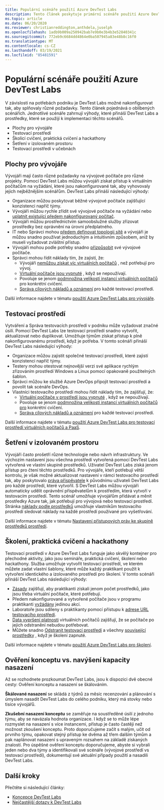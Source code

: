 ```yaml
---
title: Populární scénáře použití Azure DevTest Labs
description: Tento článek poskytuje primární scénáře použití Azure DevTest Labs a dvou obecných cest pro zahájení používání služby ve vaší organizaci.
ms.topic: article
ms.date: 06/20/2020
ms.reviewer: christianreddington,anthdela,juselph
ms.openlocfilehash: 1adb9b009a250942bab7e9b0e3b4b3e52840341c
ms.sourcegitcommit: 772eb9c6684dd4864e0ba507945a83e48b8c16f0
ms.translationtype: MT
ms.contentlocale: cs-CZ
ms.lasthandoff: 03/19/2021
ms.locfileid: "85481591"
---
```

# <a name="popular-scenarios-for-using-azure-devtest-labs"></a>Populární scénáře použití Azure DevTest Labs
V závislosti na potřebách podniku je DevTest Labs možné nakonfigurovat tak, aby splňovaly různé požadavky.  Tento článek pojednává o oblíbených scénářích. Jednotlivé scénáře zahrnují výhody, které přináší DevTest Labs a prostředky, které se použijí k implementaci těchto scénářů.  

- Plochy pro vývojáře
- Testovací prostředí
- Školicí cvičení, praktická cvičení a hackathony
- Šetření v izolovaném prostoru
- Testovací prostředí v učebnách

## <a name="developer-desktops"></a>Plochy pro vývojáře
Vývojáři mají často různé požadavky na vývojové počítače pro různé projekty. Pomocí DevTest Labs můžou vývojáři získat přístup k virtuálním počítačům na vyžádání, které jsou nakonfigurované tak, aby vyhovovaly jejich nejběžnějším scénářům. DevTest Labs přináší následující výhody:

- Organizace můžou poskytovat běžné vývojové počítače zajišťující konzistenci napříč týmy.
- Vývojáři můžou rychle zřídit své vývojové počítače na vyžádání nebo [uplatnit existující předem nakonfigurovaný počítač](devtest-lab-add-claimable-vm.md).
- Vývojáři můžou prostřednictvím samoobslužné služby zřizovat prostředky bez oprávnění na úrovni předplatného.
- IT nebo Správci mohou [předem definovat topologii sítě](devtest-lab-configure-vnet.md) a vývojáři je můžou snadno používat jednoduchým a intuitivním způsobem, aniž by museli vyžadovat zvláštní přístup.
- Vývojáři mohou podle potřeby snadno [přizpůsobit](devtest-lab-add-vm.md#add-an-existing-artifact-to-a-vm) své vývojové počítače.
- Správci mohou řídit náklady tím, že zajistí, že:
    - Vývojáři [nemůžou získat víc virtuálních počítačů](devtest-lab-set-lab-policy.md#set-virtual-machines-per-user) , než potřebují pro vývoj.
    - [Virtuální počítače jsou vypnuté](devtest-lab-set-lab-policy.md#set-auto-shutdown) , když se nepoužívají.
    - Povoluje se jenom [podmnožina velikostí instancí virtuálních počítačů](devtest-lab-set-lab-policy.md#set-allowed-virtual-machine-sizes) pro konkrétní cvičení.
    - [Správa cílových nákladů a oznámení](devtest-lab-configure-cost-management.md) pro každé testovací prostředí.

Další informace najdete v tématu [použití Azure DevTest Labs pro vývojáře](devtest-lab-developer-lab.md). 

## <a name="test-environments"></a>Testovací prostředí
Vytváření a Správa testovacích prostředí v podniku může vyžadovat značné úsilí. Pomocí DevTest Labs lze testovací prostředí snadno vytvořit, aktualizovat nebo duplikovat. Umožňuje týmům získat přístup k plně nakonfigurovanému prostředí, když je potřeba. V tomto scénáři přináší DevTest Labs následující výhody:

- Organizace můžou zajistit společné testovací prostředí, které zajistí konzistenci napříč týmy.
- Testery mohou otestovat nejnovější verzi své aplikace rychlým zřizováním prostředí Windows a Linux pomocí opakovaně použitelných šablon.
- Správci můžou ke službě Azure DevOps připojit testovací prostředí a povolit tak scénáře DevOps.
- Vlastníci testovacího prostředí mohou řídit náklady tím, že zajišťují, že:
    - [Virtuální počítače v prostředí jsou vypnuté](devtest-lab-set-lab-policy.md#set-auto-shutdown) , když se nepoužívají.
    - Povoluje se jenom [podmnožina velikostí instancí virtuálních počítačů pro](devtest-lab-set-lab-policy.md#set-allowed-virtual-machine-sizes) konkrétní cvičení.
    - [Správa cílových nákladů a oznámení](devtest-lab-configure-cost-management.md) pro každé testovací prostředí.

Další informace najdete v tématu [použití Azure DevTest Labs pro testovací prostředí virtuálních počítačů a PaaS](devtest-lab-test-env.md).

## <a name="sandboxed-investigations"></a>Šetření v izolovaném prostoru
Vývojáři často prošetří různé technologie nebo návrh infrastruktury. Ve výchozím nastavení jsou všechna prostředí vytvořená pomocí DevTest Labs vytvořená ve vlastní skupině prostředků. Uživatel DevTest Labs získá jenom přístup pro čtení těchto prostředků. Pro vývojáře, kteří potřebují větší kontrolu, je však možné aktualizovat nastavení v rámci testovacího prostředí tak, aby poskytovalo [práva přispěvatele](https://azure.microsoft.com/updates/azure-devtest-labs-view-and-set-access-rights-to-an-environment-rg/) k původnímu uživateli DevTest Labs pro každé prostředí, které vytvořil.  S DevTest Labs můžou vývojáři automaticky udělit oprávnění přispěvatelům k prostředím, která vytvoří v testovacím prostředí.  Tento scénář umožňuje vývojářům přidávat a měnit prostředky Azure tak, jak potřebují pro vývojová nebo testovací prostředí. Stránka [náklady podle prostředků](devtest-lab-configure-cost-management.md#view-cost-by-resource) umožňuje vlastníkům testovacího prostředí sledovat náklady na každé prostředí používané pro vyšetřování.

Další informace najdete v tématu [Nastavení přístupových práv ke skupině prostředků prostředí](https://aka.ms/dtl-sandbox).

## <a name="trainings-hands-on-labs-and-hackathons"></a>Školení, praktická cvičení a hackathony 
Testovací prostředí v Azure DevTest Labs funguje jako skvělý kontejner pro přechodné aktivity, jako jsou semináře, praktická cvičení, školení nebo hackathony.  Služba umožňuje vytvořit testovací prostředí, ve kterém můžete zadat vlastní šablony, které může každý praktikant použít k vytvoření identického a izolovaného prostředí pro školení. V tomto scénáři přináší DevTest Labs následující výhody:

- [Zásady](devtest-lab-set-lab-policy.md) zajišťují, aby praktikanti získali jenom počet prostředků, jako jsou třeba virtuální počítače, které potřebují.
- Předem nakonfigurované a vytvořené počítače jsou v programu praktikanti [vyžádány](devtest-lab-add-claimable-vm.md) jedinou akcí.
- Laboratoře jsou sdíleny s praktikanty pomocí přístupu k [adrese URL testovacího prostředí](devtest-lab-faq.md#how-do-i-share-a-direct-link-to-my-lab).
- [Data vypršení platnosti](devtest-lab-add-vm.md#steps-to-add-a-vm-to-a-lab-in-azure-devtest-labs) virtuálních počítačů zajišťují, že se počítače po jejich odstranění nebudou potřebovat.
- Můžete snadno [Odstranit testovací prostředí](devtest-lab-delete-lab-vm.md#delete-a-lab) a všechny [související prostředky](devtest-lab-faq.md#how-do-i-automate-the-process-of-deleting-all-the-vms-in-my-lab) , když je školení zapnuté.

Další informace najdete v tématu [použití Azure DevTest Labs pro školení](devtest-lab-training-lab.md).  

## <a name="proof-of-concept-vs-scaled-deployment"></a>Ověření konceptu vs. navýšení kapacity nasazení
Až se rozhodnete prozkoumat DevTest Labs, jsou k dispozici dvě obecné cesty: Ověření konceptu a nasazení se škálováním.  

**Škálované nasazení** se skládá z týdnů za měsíc recenzování a plánování s úmyslem nasadit DevTest Labs do celého podniku, který má stovky nebo tisíce vývojářů.

**Zkušební nasazení konceptu** se zaměřuje na soustředěné úsilí z jednoho týmu, aby se navázala hodnota organizace. I když se to může lépe rozmyslet na nasazení s více instancemi, přístup je často častěji než možnost zkoušení konceptu. Proto doporučujeme začít s malým, učit od prvního týmu, opakovat stejný přístup ke dvěma až třem dalším týmům a pak naplánovat nasazení s upraveným rozsahem na základě získaných znalostí. Pro úspěšné ověření konceptu doporučujeme, abyste si vybrali jeden nebo dva týmy a identifikovali své scénáře (vývojové prostředí vs testovací prostředí), dokumentují své aktuální případy použití a nasadili DevTest Labs.

## <a name="next-steps"></a>Další kroky
Přečtěte si následující články:

- [Koncepce DevTest Labs](devtest-lab-concepts.md)
- [Nejčastější dotazy k DevTest Labs](devtest-lab-faq.md)

